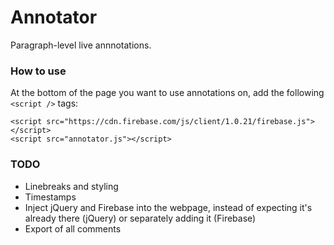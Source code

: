 # Annotator

Paragraph-level live annnotations.

### How to use

At the bottom of the page you want to use annotations on, add the following
`<script />` tags:

```
<script src="https://cdn.firebase.com/js/client/1.0.21/firebase.js"></script>
<script src="annotator.js"></script>
```

### TODO

* Linebreaks and styling
* Timestamps
* Inject jQuery and Firebase into the webpage, instead of expecting it's
  already there (jQuery) or separately adding it (Firebase)
* Export of all comments
